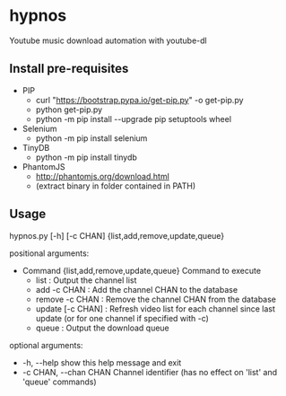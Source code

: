 # hypnos
Youtube music download automation with youtube-dl

## Install pre-requisites
* PIP
  * curl "https://bootstrap.pypa.io/get-pip.py" -o get-pip.py
  * python get-pip.py
  * python -m pip install --upgrade pip setuptools wheel
* Selenium
  * python -m pip install selenium
* TinyDB
  * python -m pip install tinydb
* PhantomJS
  * http://phantomjs.org/download.html
  * (extract binary in folder contained in PATH)

## Usage
hypnos.py [-h] [-c CHAN] {list,add,remove,update,queue}  

positional arguments:
* Command {list,add,remove,update,queue} Command to execute
	* list : Output the channel list
	* add -c CHAN : Add the channel CHAN to the database
	* remove -c CHAN : Remove the channel CHAN from the database
	* update [-c CHAN] : Refresh video list for each channel since last update (or for one channel if specified with -c)
  * queue : Output the download queue

optional arguments:
* -h, --help            show this help message and exit
* -c CHAN, --chan CHAN  Channel identifier (has no effect on 'list' and 'queue' commands)
